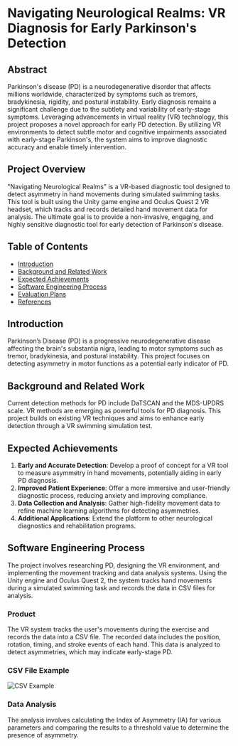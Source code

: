 # Navigating Neurological Realms: VR Diagnosis for Early Parkinson's Detection

## Abstract
Parkinson's disease (PD) is a neurodegenerative disorder that affects millions worldwide, characterized by symptoms such as tremors, bradykinesia, rigidity, and postural instability. Early diagnosis remains a significant challenge due to the subtlety and variability of early-stage symptoms. Leveraging advancements in virtual reality (VR) technology, this project proposes a novel approach for early PD detection. By utilizing VR environments to detect subtle motor and cognitive impairments associated with early-stage Parkinson's, the system aims to improve diagnostic accuracy and enable timely intervention.

## Project Overview
"Navigating Neurological Realms" is a VR-based diagnostic tool designed to detect asymmetry in hand movements during simulated swimming tasks. This tool is built using the Unity game engine and Oculus Quest 2 VR headset, which tracks and records detailed hand movement data for analysis. The ultimate goal is to provide a non-invasive, engaging, and highly sensitive diagnostic tool for early detection of Parkinson's disease.

## Table of Contents
- [Introduction](#introduction)
- [Background and Related Work](#background-and-related-work)
- [Expected Achievements](#expected-achievements)
- [Software Engineering Process](#software-engineering-process)
- [Evaluation Plans](#evaluation-plans)
- [References](#references)

## Introduction
Parkinson’s Disease (PD) is a progressive neurodegenerative disease affecting the brain's substantia nigra, leading to motor symptoms such as tremor, bradykinesia, and postural instability. This project focuses on detecting asymmetry in motor functions as a potential early indicator of PD.

## Background and Related Work
Current detection methods for PD include DaTSCAN and the MDS-UPDRS scale. VR methods are emerging as powerful tools for PD diagnosis. This project builds on existing VR techniques and aims to enhance early detection through a VR swimming simulation test.

## Expected Achievements
1. **Early and Accurate Detection**: Develop a proof of concept for a VR tool to measure asymmetry in hand movements, potentially aiding in early PD diagnosis.
2. **Improved Patient Experience**: Offer a more immersive and user-friendly diagnostic process, reducing anxiety and improving compliance.
3. **Data Collection and Analysis**: Gather high-fidelity movement data to refine machine learning algorithms for detecting asymmetries.
4. **Additional Applications**: Extend the platform to other neurological diagnostics and rehabilitation programs.

## Software Engineering Process
The project involves researching PD, designing the VR environment, and implementing the movement tracking and data analysis systems. Using the Unity engine and Oculus Quest 2, the system tracks hand movements during a simulated swimming task and records the data in CSV files for analysis.

### Product
The VR system tracks the user's movements during the exercise and records the data into a CSV file. The recorded data includes the position, rotation, timing, and stroke events of each hand. This data is analyzed to detect asymmetries, which may indicate early-stage PD.

### CSV File Example
![CSV Example](link-to-csv-example)

### Data Analysis
The analysis involves calculating the Index of Asymmetry (IA) for various parameters and comparing the results to a threshold value to determine the presence of asymmetry.




